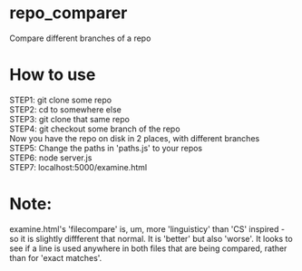 # repo_comparer
 Compare different branches of a repo

# How to use
STEP1: git clone some repo  
STEP2: cd to somewhere else  
STEP3: git clone that same repo  
STEP4: git checkout some branch of the repo  
Now you have the repo on disk in 2 places, with different branches  
STEP5: Change the paths in 'paths.js' to your repos    
STEP6: node server.js    
STEP7: localhost:5000/examine.html

# Note:
examine.html's 'filecompare' is, um, more 'linguisticy' than 'CS' inspired - so it is slightly diffferent that normal. It is 'better' but also 'worse'. It looks to see if a line is used anywhere in both files that are being compared, rather than for 'exact matches'. 


